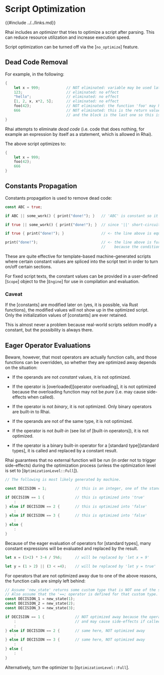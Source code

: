 Script Optimization
===================

{{#include ../../links.md}}

Rhai includes an _optimizer_ that tries to optimize a script after parsing.
This can reduce resource utilization and increase execution speed.

Script optimization can be turned off via the [`no_optimize`] feature.


Dead Code Removal
----------------

For example, in the following:

```rust
{
    let x = 999;            // NOT eliminated: variable may be used later on (perhaps even an 'eval')
    123;                    // eliminated: no effect
    "hello";                // eliminated: no effect
    [1, 2, x, x*2, 5];      // eliminated: no effect
    foo(42);                // NOT eliminated: the function 'foo' may have side-effects
    666                     // NOT eliminated: this is the return value of the block,
                            // and the block is the last one so this is the return value of the whole script
}
```

Rhai attempts to eliminate _dead code_ (i.e. code that does nothing, for example an expression by itself as a statement,
which is allowed in Rhai).

The above script optimizes to:

```rust
{
    let x = 999;
    foo(42);
    666
}
```


Constants Propagation
--------------------

Constants propagation is used to remove dead code:

```rust
const ABC = true;

if ABC || some_work() { print("done!"); }   // 'ABC' is constant so it is replaced by 'true'...

if true || some_work() { print("done!"); }  // since '||' short-circuits, 'some_work' is never called

if true { print("done!"); }                 // <- the line above is equivalent to this

print("done!");                             // <- the line above is further simplified to this
                                            //    because the condition is always true
```

These are quite effective for template-based machine-generated scripts where certain constant values
are spliced into the script text in order to turn on/off certain sections.

For fixed script texts, the constant values can be provided in a user-defined [`Scope`] object
to the [`Engine`] for use in compilation and evaluation.

### Caveat

If the [constants] are modified later on (yes, it is possible, via Rust functions),
the modified values will not show up in the optimized script.
Only the initialization values of [constants] are ever retained.

This is almost never a problem because real-world scripts seldom modify a constant,
but the possibility is always there.


Eager Operator Evaluations
-------------------------

Beware, however, that most operators are actually function calls, and those functions can be overridden,
so whether they are optimized away depends on the situation:

* If the operands are not _constant_ values, it is not optimized.

* If the operator is [overloaded][operator overloading], it is not optimized because the overloading function may not be _pure_
  (i.e. may cause side-effects when called).

* If the operator is not _binary_, it is not optimized. Only binary operators are built-in to Rhai.

* If the operands are not of the same type, it is not optimized.

* If the operator is not _built-in_ (see list of [built-in operators]), it is not optimized.

* If the operator is a binary built-in operator for a [standard type][standard types], it is called and replaced by a constant result.

Rhai guarantees that no external function will be run (in order not to trigger side-effects) during the
optimization process (unless the optimization level is set to [`OptimizationLevel::Full`]).

```rust
// The following is most likely generated by machine.

const DECISION = 1;             // this is an integer, one of the standard types

if DECISION == 1 {              // this is optimized into 'true'
    :
} else if DECISION == 2 {       // this is optimized into 'false'
    :
} else if DECISION == 3 {       // this is optimized into 'false'
    :
} else {
    :
}
```

Because of the eager evaluation of operators for [standard types], many constant expressions will be evaluated
and replaced by the result.

```rust
let x = (1+2) * 3-4 / 5%6;      // will be replaced by 'let x = 9'

let y = (1 > 2) || (3 < =4);    // will be replaced by 'let y = true'
```

For operators that are not optimized away due to one of the above reasons, the function calls
are simply left behind:

```rust
// Assume 'new_state' returns some custom type that is NOT one of the standard types.
// Also assume that the '==; operator is defined for that custom type.
const DECISION_1 = new_state(1);
const DECISION_2 = new_state(2);
const DECISION_3 = new_state(3);

if DECISION == 1 {              // NOT optimized away because the operator is not built-in
    :                           // and may cause side-effects if called!
    :
} else if DECISION == 2 {       // same here, NOT optimized away
    :
} else if DECISION == 3 {       // same here, NOT optimized away
    :
} else {
    :
}
```

Alternatively, turn the optimizer to [`OptimizationLevel::Full`].
